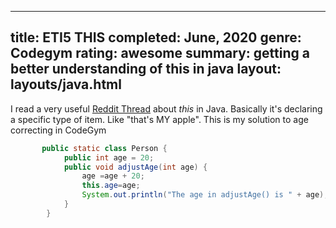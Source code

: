 ---
title: ETI5 THIS
completed: June, 2020
genre: Codegym
rating: awesome
summary: getting a better understanding of this in java
layout: layouts/java.html
----

I read a very useful [Reddit Thread](https://www.reddit.com/r/learnprogramming/comments/5u1fec/java_eli5_use_of_thisvariable_in_java/) about _this_ in Java. Basically it's declaring a  specific type of item. Like "that's MY apple".
This is my solution to age correcting in CodeGym

```java
       public static class Person {
            public int age = 20;
            public void adjustAge(int age) {
                age =age + 20;
                this.age=age;
                System.out.println("The age in adjustAge() is " + age);
            }
        }
```    